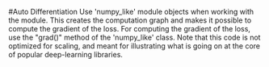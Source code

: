#Auto Differentiation
Use 'numpy_like' module objects when working with the module. This creates the computation graph and makes it possible to compute the gradient of the loss.
For computing the gradient of the loss, use the "grad()" method of the 'numpy_like' class.
Note that this code is not optimized for scaling, and meant for illustrating what is going on at the core of popular deep-learning libraries.


